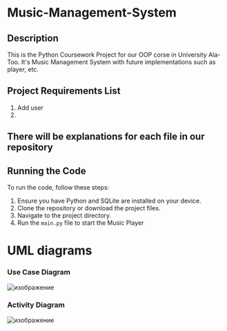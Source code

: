 # Music-Management-System

## Description

This is the Python Coursework Project for our OOP corse in University Ala-Too. It's Music Management System with future implementations such as player, etc. 

## Project Requirements List
1. Add user
2. 

## There will be explanations for each file in our repository

## Running the Code

To run the code, follow these steps:

1. Ensure you have Python and SQLite are installed on your device.
2. Clone the repository or download the project files.
3. Navigate to the project directory.
4. Run the `main.py` file to start the Music Player


# UML diagrams

### Use Case Diagram

![изображение](https://github.com/user-attachments/assets/eb5f7350-a780-4c31-b32a-c2681220184d)


### Activity Diagram

![изображение](https://github.com/user-attachments/assets/43d165f4-ebba-4d71-9166-9a41da852e77)


